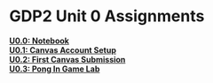 # GDP2 Unit 0 Assignments

**[U0.0: Notebook](https://github.com/DouglasUrner/Common/tree/master/notebook/getting-started)**  
**[U0.1: Canvas Account Setup](https://github.com/DouglasUrner/Common/tree/master/canvas/account-setup)**  
**[U0.2: First Canvas Submission](https://github.com/DouglasUrner/Common/tree/master/canvas/first-submission)**  
**[U0.3: Pong In Game Lab](https://github.com/DouglasUrner/GDP2/tree/master/units/0/assignments/U0.3-pong-in-game-lab)**  
